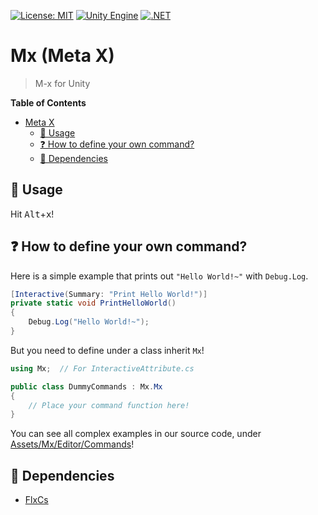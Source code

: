 [![License: MIT](https://img.shields.io/badge/License-MIT-green.svg)](https://opensource.org/licenses/MIT)
[![Unity Engine](https://img.shields.io/badge/unity-2023.1.11f1-black.svg?style=flat&logo=unity)](https://unity3d.com/get-unity/download/archive)
[![.NET](https://img.shields.io/badge/.NET-2.0-blueviolet.svg)](https://docs.unity3d.com/2018.3/Documentation/Manual/ScriptingRuntimeUpgrade.html)

# Mx (Meta X)
> M-x for Unity

<!-- markdown-toc start - Don't edit this section. Run M-x markdown-toc-refresh-toc -->
**Table of Contents**

- [Meta X](#meta-x)
  - [🔨 Usage](#🔨-usage)
  - [❓ How to define your own command?](#❓-how-to-define-your-own-command)
  - [📌 Dependencies](#📌-dependencies)

<!-- markdown-toc end -->

## 🔨 Usage

Hit <kbd>Alt</kbd>+<kbd>x</kbd>!

## ❓ How to define your own command?

Here is a simple example that prints out `"Hello World!~"` with `Debug.Log`.

```cs
[Interactive(Summary: "Print Hello World!")]
private static void PrintHelloWorld()
{
    Debug.Log("Hello World!~");
}
```

But you need to define under a class inherit `Mx`!

```cs
using Mx;  // For InteractiveAttribute.cs

public class DummyCommands : Mx.Mx
{
    // Place your command function here!
}
```

You can see all complex examples in our source code, under [Assets/Mx/Editor/Commands][]!

## 📌 Dependencies

- [FlxCs](https://github.com/jcs090218/FlxCs)


[Assets/Mx/Editor/Commands]: https://github.com/jcs090218/Unity.Mx/tree/master/Assets/Mx/Editor/Commands

